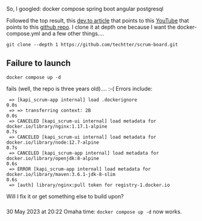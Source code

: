 So, I googled: docker compose spring boot angular postgresql

Followed the top result, this [dev.to article](https://dev.to/techtter/docker-compose-demo-example-with-angular-spring-boot-postgresql-3do8) that points
to this [YouTube](https://youtu.be/ZZ2Llh4NhaY) that points to this [github repo](https://github.com/techtter/scrum-board/tree/master).  I clone it at depth one because I want the docker-compose.yml and a few other things.... 
```
git clone --depth 1 https://github.com/techtter/scrum-board.git
```

## Failure to launch
```
docker compose up -d
```

fails (well, the repo is three years old).... :-(     Errors include:
```
 => [kapi_scrum-app internal] load .dockerignore                                                                                                                0.0s
 => => transferring context: 2B                                                                                                                                 0.0s
 => CANCELED [kapi_scrum-ui internal] load metadata for docker.io/library/nginx:1.17.1-alpine                                                                   0.7s
 => CANCELED [kapi_scrum-ui internal] load metadata for docker.io/library/node:12.7-alpine                                                                      0.7s
 => CANCELED [kapi_scrum-app internal] load metadata for docker.io/library/openjdk:8-alpine                                                                     0.6s
 => ERROR [kapi_scrum-app internal] load metadata for docker.io/library/maven:3.6.1-jdk-8-slim                                                                  0.6s
 => [auth] library/nginx:pull token for registry-1.docker.io
```

Will I fix it or get something else to build upon?




#####

30 May 2023 at 20:22 Omaha time: `docker compose up -d` now works.


